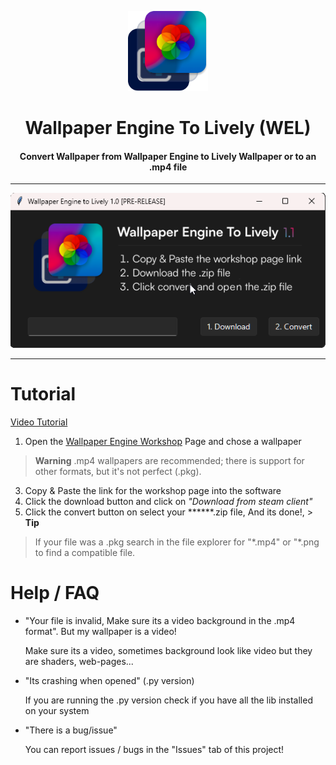 <p align="center">
  <img src="https://raw.githubusercontent.com/CroissantDuNord/we-to-lively/main/media/loog%20WEL.png?token=GHSAT0AAAAAAB6YTS6J5PF54NQ5HFQO46ZKZAU743A" width="128px" height="128px" alt="Logo">
</p>
<h1 align="center">Wallpaper Engine To Lively (WEL)</h1>
<h4 align="center">Convert Wallpaper from Wallpaper Engine to Lively Wallpaper or to an .mp4 file</h4>
</p>
 
 ---

<p align="center">
  <img src="https://raw.githubusercontent.com/CroissantDuNord/we-to-lively/main/media/window.png?token=GHSAT0AAAAAAB6YTS6IVS36OLI4LFLLOA7CZAVAK7A" alt="Logo">
  
---


  
# Tutorial
[Video Tutorial](https://www.youtube.com/watch?v=ynaYieqKuR4)
1. Open the [Wallpaper Engine Workshop](https://steamcommunity.com/app/431960/workshop/) Page and chose a wallpaper
> **Warning**
> .mp4 wallpapers are recommended; there is support for other formats, but it's not perfect (.pkg).
3. Copy & Paste the link for the workshop page into the software
4. Click the download button and click on *"Download from steam client"*
5. Click the convert button on select your ******.zip file, And its done!, > **Tip**
> If your file was a .pkg search in the file explorer for "\*.mp4" or "\*.png to find a compatible file.

# Help / FAQ
- "Your file is invalid, Make sure its a video background in the .mp4 format". But my wallpaper is a video!

    Make sure its a video, sometimes background look like video but they are shaders, web-pages...

  
- "Its crashing when opened" (.py version)

     If you are running the .py version check if you have all the lib installed on your system
  
- "There is a bug/issue"
     
    You can report issues / bugs in the "Issues" tab of this project!
